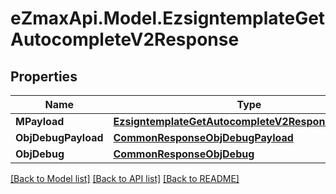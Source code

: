 
# eZmaxApi.Model.EzsigntemplateGetAutocompleteV2Response

## Properties

Name | Type | Description | Notes
------------ | ------------- | ------------- | -------------
**MPayload** | [**EzsigntemplateGetAutocompleteV2ResponseMPayload**](EzsigntemplateGetAutocompleteV2ResponseMPayload.md) |  | 
**ObjDebugPayload** | [**CommonResponseObjDebugPayload**](CommonResponseObjDebugPayload.md) |  | [optional] 
**ObjDebug** | [**CommonResponseObjDebug**](CommonResponseObjDebug.md) |  | [optional] 

[[Back to Model list]](../README.md#documentation-for-models)
[[Back to API list]](../README.md#documentation-for-api-endpoints)
[[Back to README]](../README.md)

